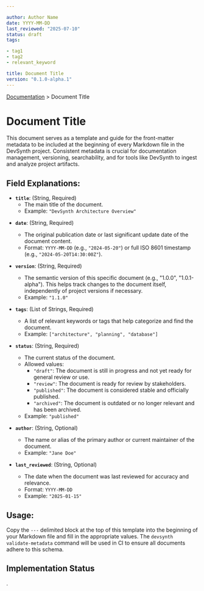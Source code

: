 ```yaml
---

author: Author Name
date: YYYY-MM-DD
last_reviewed: "2025-07-10"
status: draft
tags:

- tag1
- tag2
- relevant_keyword

title: Document Title
version: "0.1.0-alpha.1"
---
```

<div class="breadcrumbs">
<a href="../index.md">Documentation</a> &gt; Document Title
</div>

# Document Title

This document serves as a template and guide for the front-matter metadata to be included at the beginning of every Markdown file in the DevSynth project. Consistent metadata is crucial for documentation management, versioning, searchability, and for tools like DevSynth to ingest and analyze project artifacts.

## Field Explanations:

- **`title`**: (String, Required)
    *   The main title of the document.
    *   Example: `"DevSynth Architecture Overview"`

*   **`date`**: (String, Required)
    *   The original publication date or last significant update date of the document content.
    *   Format: `YYYY-MM-DD` (e.g., `"2024-05-20"`) or full ISO 8601 timestamp (e.g., `"2024-05-20T14:30:00Z"`).

*   **`version`**: (String, Required)
    *   The semantic version of this specific document (e.g., "1.0.0", "1.0.1-alpha"). This helps track changes to the document itself, independently of project versions if necessary.
    *   Example: `"1.1.0"`

*   **`tags`**: (List of Strings, Required)
    *   A list of relevant keywords or tags that help categorize and find the document.
    *   Example: `["architecture", "planning", "database"]`

*   **`status`**: (String, Required)
    *   The current status of the document.
    *   Allowed values:
        *   `"draft"`: The document is still in progress and not yet ready for general review or use.
        *   `"review"`: The document is ready for review by stakeholders.
        *   `"published"`: The document is considered stable and officially published.
        *   `"archived"`: The document is outdated or no longer relevant and has been archived.
    *   Example: `"published"`

*   **`author`**: (String, Optional)
    *   The name or alias of the primary author or current maintainer of the document.
    *   Example: `"Jane Doe"`

*   **`last_reviewed`**: (String, Optional)
    *   The date when the document was last reviewed for accuracy and relevance.
    *   Format: `YYYY-MM-DD`
    *   Example: `"2025-01-15"`


## Usage:

Copy the `---` delimited block at the top of this template into the beginning of your Markdown file and fill in the appropriate values. The `devsynth validate-metadata` command will be used in CI to ensure all documents adhere to this schema.
## Implementation Status

.
